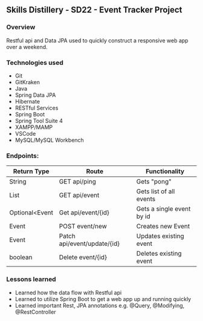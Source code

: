## Skills Distillery - SD22 - Event Tracker Project 
### Overview
Restful api and Data JPA used to quickly construct a responsive web app over a weekend.

### Technologies used

* Git
* GitKraken
* Java
* Spring Data JPA
* Hibernate
* RESTful Services
* Spring Boot
* Spring Tool Suite 4
* XAMPP/MAMP
* VSCode
* MySQL/MySQL Workbench

### Endpoints:
| Return Type | Route| Functionality |
| --- | --- | --- |
|String| GET api/ping | Gets "pong" |
|List<Event>| GET api/event | Gets list of all events|
|Optional<Event| Get api/event/{id} | Gets a single event by id |
|Event| POST event/new | Creates new Event |
|Event| Patch api/event/update/{id} | Updates existing event |
|boolean| Delete event/{id} | Deletes existing event  |

### Lessons learned

* Learned how the data flow with Restful api
* Learned to utilize Spring Boot to get a web app up and running quickly
* Learned important Rest, JPA annotations e.g. @Query, @Modifying, @RestController
